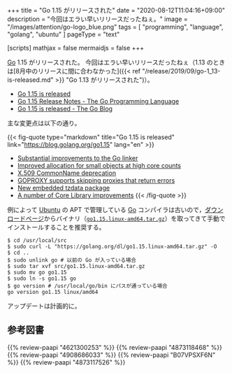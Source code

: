 +++
title = "Go 1.15 がリリースされた"
date =  "2020-08-12T11:04:16+09:00"
description = "今回はエラい早いリリースだったねぇ。"
image = "/images/attention/go-logo_blue.png"
tags  = [ "programming", "language", "golang", "ubuntu" ]
pageType = "text"

[scripts]
  mathjax = false
  mermaidjs = false
+++

[Go] 1.15 がリリースされた。
今回はエラい早いリリースだったねぇ（1.13 のときは[8月中のリリースに間に合わなかった]({{< ref "/release/2019/09/go-1_13-is-released.md" >}} "Go 1.13 がリリースされた")）。

- [Go 1.15 is released](https://groups.google.com/g/golang-announce/c/Z-cY6ZdGdEU)
- [Go 1.15 Release Notes - The Go Programming Language](https://golang.org/doc/go1.15)
- [Go 1.15 is released - The Go Blog](https://blog.golang.org/go1.15)

主な変更点は以下の通り。

{{< fig-quote type="markdown" title="Go 1.15 is released" link="https://blog.golang.org/go1.15" lang="en" >}}
- [Substantial improvements to the Go linker](https://golang.org/doc/go1.15#linker)
- [Improved allocation for small objects at high core counts](https://golang.org/doc/go1.15#runtime)
- [X.509 CommonName deprecation](https://golang.org/doc/go1.15#commonname)
- [GOPROXY supports skipping proxies that return errors](https://golang.org/doc/go1.15#go-command)
- [New embedded tzdata package](https://golang.org/doc/go1.15#time/tzdata)
- [A number of Core Library improvements](https://golang.org/doc/go1.15#library)
{{< /fig-quote >}}

例によって [Ubuntu] の APT で管理している [Go] コンパイラは古いので，[ダウンロードページ](https://golang.org/dl/ "Downloads - The Go Programming Language")からバイナリ（[`go1.15.linux-amd64.tar.gz`](https://golang.org/dl/go1.15.linux-amd64.tar.gz)）を取ってきて手動でインストールすることを推奨する。

```text
$ cd /usr/local/src
$ sudo curl -L "https://golang.org/dl/go1.15.linux-amd64.tar.gz" -O
$ cd ..
$ sudo unlink go # 以前の Go が入っている場合
$ sudo tar xvf src/go1.15.linux-amd64.tar.gz
$ sudo mv go go1.15
$ sudo ln -s go1.15 go
$ go version # /usr/local/go/bin にパスが通っている場合
go version go1.15 linux/amd64
```

アップデートは計画的に。

[Go]: https://golang.org/ "The Go Programming Language"
[Ubuntu]: https://www.ubuntu.com/ "The leading operating system for PCs, IoT devices, servers and the cloud | Ubuntu"

## 参考図書

{{% review-paapi "4621300253" %}} <!-- プログラミング言語Go -->
{{% review-paapi "4873118468" %}} <!-- Go言語による並行処理 -->
{{% review-paapi "4908686033" %}} <!-- Goならわかるシステムプログラミング -->
{{% review-paapi "B07VPSXF6N" %}} <!-- 改訂2版 みんなのGo言語 -->
{{% review-paapi "4873117526" %}} <!-- Go言語によるWebアプリケーション開発 -->
